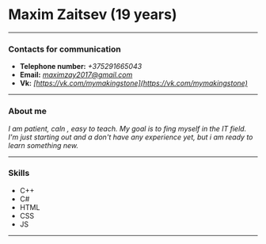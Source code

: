 # Maxim Zaitsev (19 years)

---

### Contacts for communication

- **Telephone number:** _+375291665043_
- **Email:** *maximzay2017@gmail.com*
- **Vk:** _[https://vk.com/mymakingstone](https://vk.com/mymakingstone)_

---

### About me

_I am patient, caln , easy to teach. My goal is to fing myself in the IT field. I'm just starting out and a don't have any experience yet, but i am ready to learn something new._

---

### Skills

- C++
- C#
- HTML
- CSS
- JS

---
